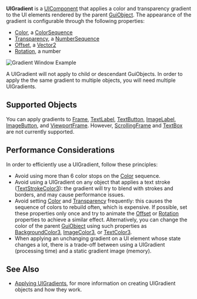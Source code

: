 **UIGradient** is a [UIComponent](https://developer.roblox.com/en-us/api-reference/class/UIComponent) that applies a color and transparency gradient to the UI elements rendered by the parent [GuiObject](https://developer.roblox.com/en-us/api-reference/class/GuiObject). The appearance of the gradient is configurable through the following properties:

*   [Color](https://developer.roblox.com/en-us/api-reference/property/UIGradient/Color), a [ColorSequence](https://developer.roblox.com/en-us/api-reference/datatype/ColorSequence)
*   [Transparency](https://developer.roblox.com/en-us/api-reference/property/UIGradient/Transparency), a [NumberSequence](https://developer.roblox.com/en-us/api-reference/datatype/NumberSequence)
*   [Offset](https://developer.roblox.com/en-us/api-reference/property/UIGradient/Offset), a [Vector2](https://developer.roblox.com/en-us/api-reference/datatype/Vector2)
*   [Rotation](https://developer.roblox.com/en-us/api-reference/property/UIGradient/Rotation), a number

![Gradient Window Example](https://developer.roblox.com/assets/blt554b31323e805496/ILoveGradients.jpg)

A UIGradient will not apply to child or descendant GuiObjects. In order to apply the the same gradient to multiple objects, you will need multiple UIGradients.

Supported Objects
-----------------

You can apply gradients to [Frame](https://developer.roblox.com/en-us/api-reference/class/Frame), [TextLabel](https://developer.roblox.com/en-us/api-reference/class/TextLabel), [TextButton](https://developer.roblox.com/en-us/api-reference/class/TextButton), [ImageLabel](https://developer.roblox.com/en-us/api-reference/class/ImageLabel), [ImageButton](https://developer.roblox.com/en-us/api-reference/class/ImageButton), and [ViewportFrame](https://developer.roblox.com/en-us/api-reference/class/ViewportFrame). However, [ScrollingFrame](https://developer.roblox.com/en-us/api-reference/class/ScrollingFrame) and [TextBox](https://developer.roblox.com/en-us/api-reference/class/TextBox) are not currently supported.

Performance Considerations
--------------------------

In order to efficiently use a UIGradient, follow these principles:

*   Avoid using more than 6 color stops on the [Color](https://developer.roblox.com/en-us/api-reference/property/UIGradient/Color) sequence.
*   Avoid using a UIGradient on any object that applies a text stroke ([TextStrokeColor3](https://developer.roblox.com/en-us/api-reference/property/TextLabel/TextStrokeColor3)): the gradient will try to blend with strokes and borders, and may cause performance issues.
*   Avoid setting [Color](https://developer.roblox.com/en-us/api-reference/property/UIGradient/Color) and [Transparency](https://developer.roblox.com/en-us/api-reference/property/UIGradient/Transparency) frequently: this causes the sequence of colors to rebuild often, which is expensive. If possible, set these properties only once and try to animate the [Offset](https://developer.roblox.com/en-us/api-reference/property/UIGradient/Offset) or [Rotation](https://developer.roblox.com/en-us/api-reference/property/UIGradient/Rotation) properties to achieve a similar effect. Alternatively, you can change the color of the parent [GuiObject](https://developer.roblox.com/en-us/api-reference/class/GuiObject) using such properties as [BackgroundColor3](https://developer.roblox.com/en-us/api-reference/property/GuiObject/BackgroundColor3), [ImageColor3](https://developer.roblox.com/en-us/api-reference/property/ImageLabel/ImageColor3), or [TextColor3](https://developer.roblox.com/en-us/api-reference/property/TextLabel/TextColor3).
*   When applying an unchanging gradient on a UI element whose state changes a lot, there is a trade-off between using a UIGradient (processing time) and a static gradient image (memory).

See Also
--------

*   [Applying UIGradients](https://developer.roblox.com/en-us/articles/Applying-UIGradients), for more information on creating UIGradient objects and how they work.